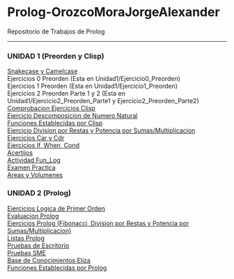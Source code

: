 # Prolog-OrozcoMoraJorgeAlexander
 Repositorio de Trabajos de Prolog

---
### UNIDAD 1 (Preorden y Clisp)
[Snakecase y Camelcase](Unidad_1/Snakecase_y_Camelcase.md)  
Ejercicios 0 Preorden (Esta en Unidad1/Ejercicio0_Preorden)  
Ejercicios 1 Preorden (Esta en Unidad1/Ejercicio1_Preorden)  
Ejercicios 2 Preorden Parte 1 y 2 (Esta en Unidad1/Ejercicio2_Preorden_Parte1 y Ejercicio2_Preorden_Parte2)   
[Comprobacion Ejercicios Clisp](Unidad_1/Comprobacion_Ejercicios_Clisp.md)  
[Ejercicio Descomposicion de Numero Natural](Unidad_1/Ejercicio_Descomposicion_Numero_Natural.md)  
[Funciones Establecidas por Clisp](Unidad_1/Funciones_Establecidas_Clisp.md)  
[Ejercicio Division por Restas y Potencia por Sumas/Multiplicacion](Unidad_1/Ejercicios_Division_Potencia.md)  
[Ejercicios Car y Cdr](Unidad_1/Funciones_Car_Cdr.md)  
[Ejercicios If, When, Cond](Unidad_1/Ejercicios_If.md)  
[Acertijos](Unidad_1/Acertijos.md)  
[Actividad Fun_Log](Unidad_1/Actividad_Fun_Log.md)  
[Examen Practica](Unidad_1/Examen_Practica.md)  
[Areas y Volumenes](Unidad_1/Areas_y_Volumenes.md)  

### UNIDAD 2 (Prolog)
[Ejercicios Logica de Primer Orden](Unidad_2/Logica_Primer_Orden.md)  
[Evaluacion Prolog](Unidad_2/Evaluacion_Prolog.md)  
[Ejercicios Prolog (Fibonacci, Division por Restas y Potencia por Sumas/Multiplicacion)](Unidad_2/Ejercicios_Prolog.md)  
[Listas Prolog](Unidad_2/Listas_Prolog.md)  
[Pruebas de Escritorio](Unidad_2/Pruebas_de_Escritorio.md)  
[Pruebas SME](Unidad_2/Pruebas_SME.md)  
[Base de Conocimientos Eliza](Unidad_2/Base_Conocimientos_Eliza.md)  
[Funciones Establecidas por Prolog](Unidad_2/Funciones_Establecidas_Prolog.md)  

